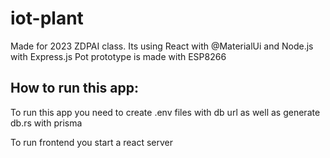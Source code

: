 # iot-plant

Made for 2023 ZDPAI class.
Its using  React with @MaterialUi and Node.js with Express.js
Pot prototype is made with ESP8266

## How to run this app:
To run this app you need to create .env files with db url as well as generate db.rs with prisma

To run frontend you start a react server
